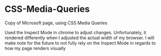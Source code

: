 # CSS-Media-Queries
Copy of Microsoft page, using CSS Media Queries


Used the Inspect Mode in chrome to adjust changes. 
Unfortunately, it rendered differently when I adjusted the actual width of my browser.
I will make note for the future to not fully rely on the Inspect Mode in regards to how my page renders visually
